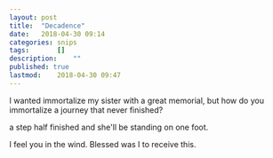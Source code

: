 ```yaml
---
layout: post
title: 	"Decadence"
date:	2018-04-30 09:14
categories:	snips
tags:		[] 
description: 	""
published: true
lastmod:	2018-04-30 09:47
---
```


I wanted immortalize my sister with a great memorial, but how do you immortalize a journey that never finished? 

a step half finished and she'll be standing on one foot.

I feel you in the wind. Blessed was I to receive this.
